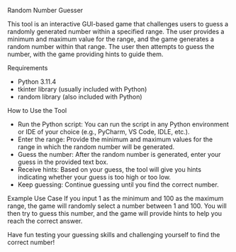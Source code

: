 Random Number Guesser

This tool is an interactive GUI-based game that challenges users to guess a randomly generated number within a specified range. The user provides a minimum and maximum value for the range, and the game generates a random number within that range. The user then attempts to guess the number, with the game providing hints to guide them.

Requirements
* Python 3.11.4
* tkinter library (usually included with Python)
* random library (also included with Python)

How to Use the Tool
* Run the Python script: You can run the script in any Python environment or IDE of your choice (e.g., PyCharm, VS Code, IDLE, etc.).
* Enter the range: Provide the minimum and maximum values for the range in which the random number will be generated.
* Guess the number: After the random number is generated, enter your guess in the provided text box.
* Receive hints: Based on your guess, the tool will give you hints indicating whether your guess is too high or too low.
* Keep guessing: Continue guessing until you find the correct number.

Example Use Case
If you input 1 as the minimum and 100 as the maximum range, the game will randomly select a number between 1 and 100. You will then try to guess this number, and the game will provide hints to help you reach the correct answer.

Have fun testing your guessing skills and challenging yourself to find the correct number!

